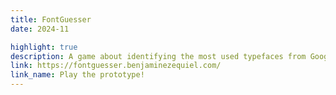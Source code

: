 ```yaml
---
title: FontGuesser
date: 2024-11

highlight: true
description: A game about identifying the most used typefaces from Google Fonts.
link: https://fontguesser.benjaminezequiel.com/
link_name: Play the prototype!
---
```


